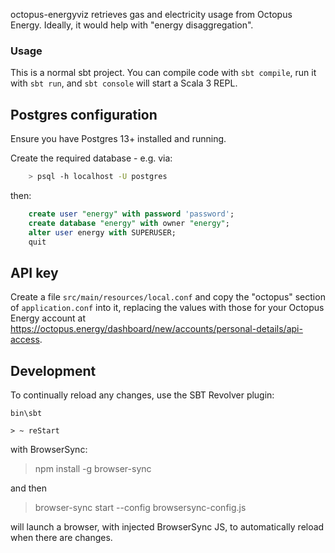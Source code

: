 octopus-energyviz retrieves gas and electricity usage from Octopus Energy. Ideally, it would help with "energy disaggregation".

### Usage

This is a normal sbt project. You can compile code with `sbt compile`, run it with `sbt run`, and `sbt console` will start a Scala 3 REPL.

## Postgres configuration

Ensure you have Postgres 13+ installed and running.

Create the required database - e.g. via:

```bash
    > psql -h localhost -U postgres
```

then:

```sql
    create user "energy" with password 'password';
    create database "energy" with owner "energy";
    alter user energy with SUPERUSER;
    quit
```

## API key

Create a file `src/main/resources/local.conf` and copy the "octopus" section of `application.conf` into it, 
replacing the values with those for your Octopus Energy account at 
https://octopus.energy/dashboard/new/accounts/personal-details/api-access.

## Development

To continually reload any changes, use the SBT Revolver plugin:

```
bin\sbt 

> ~ reStart 
```

with BrowserSync:

> npm install -g browser-sync

and then

> browser-sync start --config browsersync-config.js

will launch a browser, with injected BrowserSync JS, to automatically reload when there are changes.
